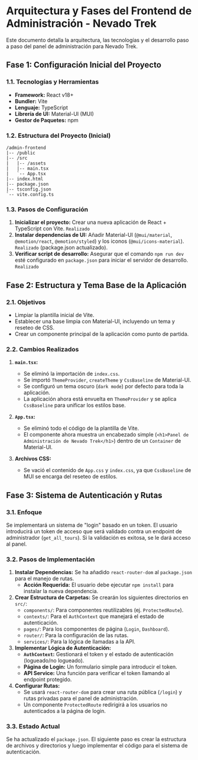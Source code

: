 # Arquitectura y Fases del Frontend de Administración - Nevado Trek

Este documento detalla la arquitectura, las tecnologías y el desarrollo paso a paso del panel de administración para Nevado Trek.

## Fase 1: Configuración Inicial del Proyecto

### 1.1. Tecnologías y Herramientas

*   **Framework:** React v18+
*   **Bundler:** Vite
*   **Lenguaje:** TypeScript
*   **Librería de UI:** Material-UI (MUI)
*   **Gestor de Paquetes:** npm

### 1.2. Estructura del Proyecto (Inicial)

```
/admin-frontend
|-- /public
|-- /src
|   |-- /assets
|   |-- main.tsx
|   `-- App.tsx
|-- index.html
|-- package.json
|-- tsconfig.json
`-- vite.config.ts
```

### 1.3. Pasos de Configuración

1.  **Inicializar el proyecto:** Crear una nueva aplicación de React + TypeScript con Vite. `Realizado`
2.  **Instalar dependencias de UI:** Añadir Material-UI (`@mui/material`, `@emotion/react`, `@emotion/styled`) y los iconos (`@mui/icons-material`). `Realizado` (package.json actualizado).
3.  **Verificar script de desarrollo:** Asegurar que el comando `npm run dev` esté configurado en `package.json` para iniciar el servidor de desarrollo. `Realizado`

## Fase 2: Estructura y Tema Base de la Aplicación

### 2.1. Objetivos

*   Limpiar la plantilla inicial de Vite.
*   Establecer una base limpia con Material-UI, incluyendo un tema y reseteo de CSS.
*   Crear un componente principal de la aplicación como punto de partida.

### 2.2. Cambios Realizados

1.  **`main.tsx`:**
    *   Se eliminó la importación de `index.css`.
    *   Se importó `ThemeProvider`, `createTheme` y `CssBaseline` de Material-UI.
    *   Se configuró un tema oscuro (`dark mode`) por defecto para toda la aplicación.
    *   La aplicación ahora está envuelta en `ThemeProvider` y se aplica `CssBaseline` para unificar los estilos base.

2.  **`App.tsx`:**
    *   Se eliminó todo el código de la plantilla de Vite.
    *   El componente ahora muestra un encabezado simple (`<h1>Panel de Administración de Nevado Trek</h1>`) dentro de un `Container` de Material-UI.

3.  **Archivos CSS:**
    *   Se vació el contenido de `App.css` y `index.css`, ya que `CssBaseline` de MUI se encarga del reseteo de estilos.

## Fase 3: Sistema de Autenticación y Rutas

### 3.1. Enfoque

Se implementará un sistema de "login" basado en un token. El usuario introducirá un token de acceso que será validado contra un endpoint de administrador (`get_all_tours`). Si la validación es exitosa, se le dará acceso al panel.

### 3.2. Pasos de Implementación

1.  **Instalar Dependencias:** Se ha añadido `react-router-dom` al `package.json` para el manejo de rutas.
    *   **Acción Requerida:** El usuario debe ejecutar `npm install` para instalar la nueva dependencia.
2.  **Crear Estructura de Carpetas:** Se crearán los siguientes directorios en `src/`:
    *   `components/`: Para componentes reutilizables (ej. `ProtectedRoute`).
    *   `contexts/`: Para el `AuthContext` que manejará el estado de autenticación.
    *   `pages/`: Para los componentes de página (`Login`, `Dashboard`).
    *   `router/`: Para la configuración de las rutas.
    *   `services/`: Para la lógica de llamadas a la API.
3.  **Implementar Lógica de Autenticación:**
    *   **`AuthContext`:** Gestionará el token y el estado de autenticación (logueado/no logueado).
    *   **Página de Login:** Un formulario simple para introducir el token.
    *   **API Service:** Una función para verificar el token llamando al endpoint protegido.
4.  **Configurar Rutas:**
    *   Se usará `react-router-dom` para crear una ruta pública (`/login`) y rutas privadas para el panel de administración.
    *   Un componente `ProtectedRoute` redirigirá a los usuarios no autenticados a la página de login.

### 3.3. Estado Actual

Se ha actualizado el `package.json`. El siguiente paso es crear la estructura de archivos y directorios y luego implementar el código para el sistema de autenticación.
